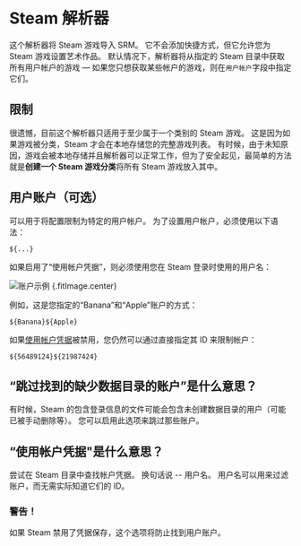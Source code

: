 # Steam 解析器

这个解析器将 Steam 游戏导入 SRM。 它不会添加快捷方式，但它允许您为 Steam 游戏设置艺术作品。 默认情况下，解析器将从指定的 Steam 目录中获取所有用户帐户的游戏 &mdash; 如果您只想获取某些帐户的游戏，则在`用户帐户`字段中指定它们。

## 限制
很遗憾，目前这个解析器只适用于至少属于一个类别的 Steam 游戏。 这是因为如果游戏被分类，Steam 才会在本地存储您的完整游戏列表。 有时候，由于未知原因，游戏会被本地存储并且解析器可以正常工作，但为了安全起见，最简单的方法就是**创建一个 Steam 游戏分类**将所有 Steam 游戏放入其中。

## 用户账户（可选）

可以用于将配置限制为特定的用户帐户。 为了设置用户帐户，必须使用以下语法：
```
${...}
```
如果启用了“使用帐户凭据”，则必须使用您在 Steam 登录时使用的用户名：

![账户示例](../../../assets/images/user-account-example.png) {.fitImage.center}

例如，这是您指定的“Banana”和“Apple”账户的方式：

```
${Banana}${Apple}
```

如果[使用帐户凭据](#what-does-use-account-credentials-do)被禁用，您仍然可以通过直接指定其 ID 来限制帐户：

```
${56489124}${21987424}
```

## “跳过找到的缺少数据目录的账户”是什么意思？

有时候，Steam 的包含登录信息的文件可能会包含未创建数据目录的用户（可能已被手动删除等）。 您可以启用此选项来跳过那些账户。

## “使用帐户凭据"是什么意思？

尝试在 Steam 目录中查找帐户凭据。 换句话说 -- 用户名。 用户名可以用来过滤账户，而无需实际知道它们的 ID。

### 警告！

如果 Steam 禁用了凭据保存，这个选项将防止找到用户账户。
